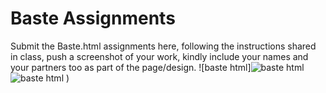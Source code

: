 # Baste Assignments

Submit the Baste.html assignments here, following the instructions shared in class, push a screenshot of your work, kindly include your names and your partners too as part of the page/design.
![baste html]![baste html](https://user-images.githubusercontent.com/89645164/133210825-1bd8599a-557e-45ba-ba01-72124b33da17.JPG)
![baste html](https://user-images.githubusercontent.com/89645164/133210942-b366ba30-ce5a-43c3-9650-1f33b2ea2d42.JPG)
)
